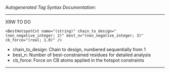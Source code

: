 _Autogenerated Tag Syntax Documentation:_

---
XRW TO DO

```
<BestHotspotCst name="(string)" chain_to_design="(non_negative_integer; 2)" best_n="(non_negative_integer; 3)" cb_force="(real; 1.0)" />
```

-   chain_to_design: Chain to design, numbered sequentially from 1
-   best_n: Number of best-constrained residues for detailed analysis
-   cb_force: Force on CB atoms applied in the hotspot constraints

---
